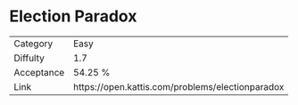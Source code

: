 # Election Paradox

<table>
    <tr>
        <td>Category</td>
        <td>Easy</td>
    </tr>
    <tr>
        <td>Diffulty</td>
        <td>1.7</td>
    </tr>
    <tr>
        <td>Acceptance</td>
        <td>54.25 %</td>
    </tr>
    <tr>
        <td>Link</td>
        <td>https://open.kattis.com/problems/electionparadox</td>
    </tr>
</table>